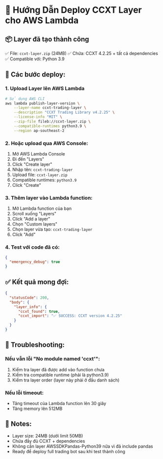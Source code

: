 # 🚀 Hướng Dẫn Deploy CCXT Layer cho AWS Lambda

## 📦 Layer đã tạo thành công
✅ File: `ccxt-layer.zip` (24MB)
✅ Chứa: CCXT 4.2.25 + tất cả dependencies
✅ Compatible với: Python 3.9

## 🎯 Các bước deploy:

### 1. Upload Layer lên AWS Lambda
```bash
# Sử dụng AWS CLI
aws lambda publish-layer-version \
    --layer-name ccxt-trading-layer \
    --description "CCXT Trading Library v4.2.25" \
    --license-info "MIT" \
    --zip-file fileb://ccxt-layer.zip \
    --compatible-runtimes python3.9 \
    --region ap-southeast-2
```

### 2. Hoặc upload qua AWS Console:
1. Mở AWS Lambda Console
2. Đi đến "Layers" 
3. Click "Create layer"
4. Nhập tên: `ccxt-trading-layer`
5. Upload file: `ccxt-layer.zip`
6. Compatible runtimes: `python3.9`
7. Click "Create"

### 3. Thêm layer vào Lambda function:
1. Mở Lambda function của bạn
2. Scroll xuống "Layers"
3. Click "Add a layer"
4. Chọn "Custom layers"
5. Chọn layer vừa tạo: `ccxt-trading-layer`
6. Click "Add"

### 4. Test với code đã có:
```json
{
  "emergency_debug": true
}
```

## ✅ Kết quả mong đợi:
```json
{
  "statusCode": 200,
  "body": {
    "layer_info": {
      "ccxt_found": true,
      "ccxt_import": "✅ SUCCESS: CCXT version 4.2.25"
    }
  }
}
```

## 🔧 Troubleshooting:

### Nếu vẫn lỗi "No module named 'ccxt'":
1. Kiểm tra layer đã được add vào function chưa
2. Kiểm tra compatible runtime (phải là python3.9)
3. Kiểm tra layer order (layer này phải ở đầu danh sách)

### Nếu lỗi timeout:
- Tăng timeout của Lambda function lên 30 giây
- Tăng memory lên 512MB

## 📝 Notes:
- Layer size: 24MB (dưới limit 50MB)
- Chứa đầy đủ CCXT + dependencies
- Không cần layer AWSSDKPandas-Python39 nữa vì đã include pandas
- Ready để deploy full trading bot sau khi test thành công

